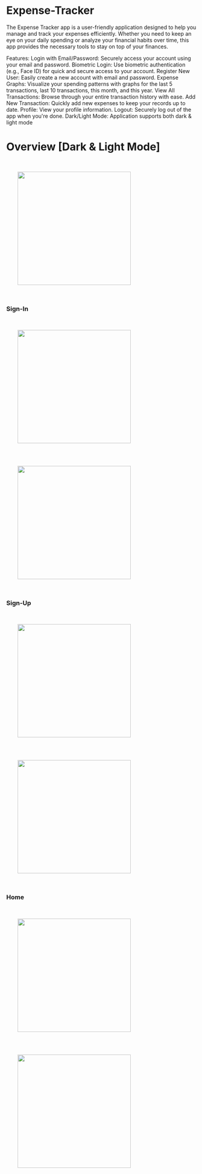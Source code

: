 # Expense-Tracker
The Expense Tracker app is a user-friendly application designed to help you manage and track your expenses efficiently. Whether you need to keep an eye on your daily spending or analyze your financial habits over time, this app provides the necessary tools to stay on top of your finances.

Features:
Login with Email/Password: Securely access your account using your email and password.
Biometric Login: Use biometric authentication (e.g., Face ID) for quick and secure access to your account.
Register New User: Easily create a new account with email and password.
Expense Graphs: Visualize your spending patterns with graphs for the last 5 transactions, last 10 transactions, this month, and this year.
View All Transactions: Browse through your entire transaction history with ease.
Add New Transaction: Quickly add new expenses to keep your records up to date.
Profile: View your profile information.
Logout: Securely log out of the app when you're done.
Dark/Light Mode: Application supports both dark & light mode


<body>
    <h1>Overview [Dark & Light Mode]</h1>
    <img style="padding: 30px;" src="https://github.com/user-attachments/assets/bb093327-7122-4513-a708-b1c861a82f57" width="300" />
    <p>
    <h3>Sign-In</h3>
    <div>
        <img style="padding: 30px;" src="https://github.com/user-attachments/assets/6be92914-dd1c-42ff-b4c8-d7eea1d36b58" width="300">
        <img style="padding: 30px;" src="https://github.com/user-attachments/assets/200e0591-c0b6-436e-ab94-fb7c27043771" width="300">
    </div>
    </p>
    <p>
     <h3>Sign-Up</h3>
    <div>
        <img style="padding: 30px;" src="https://github.com/user-attachments/assets/f86c5eb4-d763-425a-96be-15ad3196cab5" width="300">
        <img style="padding: 30px;" src="https://github.com/user-attachments/assets/4aac46d2-1dfe-4a68-852f-58cb9592b023" width="300">
    </div>
    </p>
    <p>
   <h3>Home</h3>
    <div>
        <img style="padding: 30px;" src="https://github.com/user-attachments/assets/7977a3b7-9964-4ad1-a29a-247d3dbb4495" width="300">
        <img style="padding: 30px;" src="https://github.com/user-attachments/assets/b0314c67-c720-4d04-9cad-be6fa7667ea8" width="300">
    </div>
    </p>
</body>
